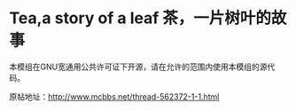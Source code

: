 # Tea,a story of a leaf 茶，一片树叶的故事

本模组在GNU宽通用公共许可证下开源，请在允许的范围内使用本模组的源代码。

原帖地址：http://www.mcbbs.net/thread-562372-1-1.html
